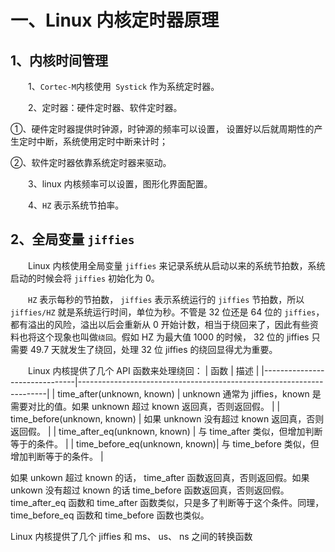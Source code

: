 # 一、Linux 内核定时器原理
## 1、内核时间管理
&emsp;&emsp;1、`Cortec-M`内核使用` Systick` 作为系统定时器。

&emsp;&emsp;2、定时器：硬件定时器、软件定时器。

①、硬件定时器提供时钟源，时钟源的频率可以设置， 设置好以后就周期性的产生定时中断，系统使用定时中断来计时；

②、软件定时器依靠系统定时器来驱动。

&emsp;&emsp;3、linux 内核频率可以设置，图形化界面配置。

&emsp;&emsp;4、`HZ` 表示系统节拍率。

## 2、全局变量 `jiffies`
&emsp;&emsp;Linux 内核使用全局变量 `jiffies` 来记录系统从启动以来的系统节拍数，系统启动的时候会将 `jiffies` 初始化为 0。

&emsp;&emsp;`HZ` 表示每秒的节拍数， `jiffies` 表示系统运行的 `jiffies` 节拍数，所以 `jiffies/HZ` 就是系统运行时间，单位为秒。不管是 32 位还是 64 位的 `jiffies`，都有溢出的风险，溢出以后会重新从 0 开始计数，相当于绕回来了，因此有些资料也将这个现象也叫做`绕回`。假如 HZ 为最大值 1000 的时候， 32 位的 jiffies 只需要 49.7 天就发生了绕回，处理 32 位 jiffies 的绕回显得尤为重要。

&emsp;&emsp;Linux 内核提供了几个 API 函数来处理绕回：
| 函数                          | 描述                                                                 |
|-------------------------------|----------------------------------------------------------------------|
| time_after(unknown, known)    | unknown 通常为 jiffies，known 是需要对比的值。如果 unknown 超过 known 返回真，否则返回假。 |
| time_before(unknown, known)   | 如果 unknown 没有超过 known 返回真，否则返回假。                     |
| time_after_eq(unknown, known) | 与 time_after 类似，但增加判断等于的条件。                           |
| time_before_eq(unknown, known)| 与 time_before 类似，但增加判断等于的条件。                          |

如果 unkown 超过 known 的话， time_after 函数返回真，否则返回假。如果 unkown 没有超过 known 的话 time_before 函数返回真，否则返回假。 time_after_eq 函数和 time_after 函数类似，只是多了判断等于这个条件。同理，time_before_eq 函数和 time_before 函数也类似。

Linux 内核提供了几个 jiffies 和 ms、 us、 ns 之间的转换函数
<!--stackedit_data:
eyJoaXN0b3J5IjpbLTg4MTI3NzMyMCwtODgzMDMzMTU1LDMxNz
MxNzAxMiwxODkxNDg1NjhdfQ==
-->